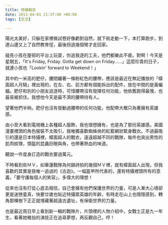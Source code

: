 ```yaml
---
title: 特攝戰衣
date: 2011-04-01 21:37:00 +08:00
tags: [生活]

---
```


陽光太美好，只躲在家裡做試卷好像虧對自然，就下街走動一下，本打算跑步，到達山邊又上了自然教育徑，最後拐過幾個彎才走回家。  
  
碰見小孩在屋邨的平台上玩耍，你追我逐的工夫，他們都樂此不疲。對啊！今天是星期五，「It's Friday, Friday. Gotta get down on Friday……」這麼珍貴的日子，就連小孩也「Lookin' forward to Weekend！」  
  
其中約一米高的肥仔，腰間纏著一條粉紅色的腰帶，應該是最近在無記播放的「幪面超人月騎」裡出現的，在左、右、前方都有個能拆出的配件，放在中間的是黃蝙蝠。肥仔和別的小朋友追逐時，可惜腰帶沒有發揮任何功能，他依舊跑得最慢，也最易被抓住。我想他今天是最不濟的腰帶持有人。  
  
望著他們半晌，肥仔也沒有發動過腰帶的任何功能，他配帶大概只為著擁有英雄感。  
  
由小至大看到電視機上各種超人服飾，我也很想擁有，也是為了那份英雄感。美國漫畫裡頭的角色服裝不太吸引，我唯獨喜歡蜘蛛俠的紅藍網狀緊身戰衣。不過最吸引的還是日本特攝裡，幪面超人的戰衣，遠遠超越不同的戰隊，每件也突出男性的肌肉紋理，頭盔的昆蟲巨眼與角，也帶著熱血的味道。  
  
聽說一件度身訂造的戰衣要過萬元。  
  
不時看到些ＭＶ，如華蓮戰隊為何韻詩拍的幾個ＭＶ裡，就有幪面超人出現，但我喜歡的其實是我唯一追過的《古迦》。一幅盔甲所代表的，還有特攝裡頭所有的意義，「要守護每個人的笑容」，多偉大的理想！  
  
從來也沒有打從心底去相信，自己會擁有他們保護世界的力量，可是人漸大心境卻更是迷戀童真，快要廿歲也貼近特攝眾英雄的年齡，有時走在山上也隱隱感到，轉角那棵樹下正正就埋藏著超遠古遺址，有保衛世界的力量。  
  
也是最近周日早上看到新一輯的戰隊片，片頭裡的人物介紹中，女戰士正是九一年生，看著她稚拙的演技正在追尋夢想，再反觀自己，哼！
